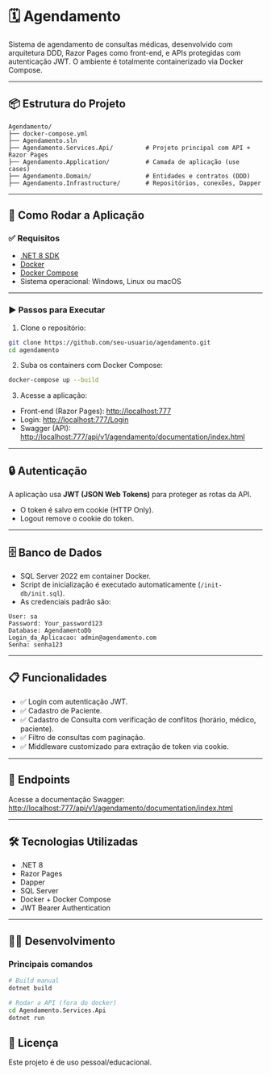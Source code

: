 
# 🗓️ Agendamento

Sistema de agendamento de consultas médicas, desenvolvido com arquitetura DDD, Razor Pages como front-end, e APIs protegidas com autenticação JWT. O ambiente é totalmente containerizado via Docker Compose.

---

## 📦 Estrutura do Projeto

```
Agendamento/
├── docker-compose.yml
├── Agendamento.sln
├── Agendamento.Services.Api/         # Projeto principal com API + Razor Pages
├── Agendamento.Application/          # Camada de aplicação (use cases)
├── Agendamento.Domain/               # Entidades e contratos (DDD)
├── Agendamento.Infrastructure/       # Repositórios, conexões, Dapper
```

---

## 🚀 Como Rodar a Aplicação

### ✅ Requisitos

- [.NET 8 SDK](https://dotnet.microsoft.com/en-us/download)
- [Docker](https://www.docker.com/)
- [Docker Compose](https://docs.docker.com/compose/)
- Sistema operacional: Windows, Linux ou macOS

---

### ▶️ Passos para Executar

1. Clone o repositório:

```bash
git clone https://github.com/seu-usuario/agendamento.git
cd agendamento
```

2. Suba os containers com Docker Compose:

```bash
docker-compose up --build
```

3. Acesse a aplicação:

- Front-end (Razor Pages): [http://localhost:777](http://localhost:777)
- Login: [http://localhost:777/Login](http://localhost:777/Login)
- Swagger (API): [http://localhost:777/api/v1/agendamento/documentation/index.html](http://localhost:777/api/v1/agendamento/documentation/index.html)

---

## 🔒 Autenticação

A aplicação usa **JWT (JSON Web Tokens)** para proteger as rotas da API.

- O token é salvo em cookie (HTTP Only).
- Logout remove o cookie do token.

---

## 🗄️ Banco de Dados

- SQL Server 2022 em container Docker.
- Script de inicialização é executado automaticamente (`/init-db/init.sql`).
- As credenciais padrão são:

```env
User: sa
Password: Your_password123
Database: AgendamentoDb
Login_da_Aplicacao: admin@agendamento.com
Senha: senha123
```

---

## 📋 Funcionalidades

- ✅ Login com autenticação JWT.
- ✅ Cadastro de Paciente.
- ✅ Cadastro de Consulta com verificação de conflitos (horário, médico, paciente).
- ✅ Filtro de consultas com paginação.
- ✅ Middleware customizado para extração de token via cookie.

---

## 🧪 Endpoints

Acesse a documentação Swagger:  
[http://localhost:777/api/v1/agendamento/documentation/index.html](http://localhost:777/api/v1/agendamento/documentation/index.html)

---

## 🛠️ Tecnologias Utilizadas

- .NET 8
- Razor Pages
- Dapper
- SQL Server
- Docker + Docker Compose
- JWT Bearer Authentication

---

## 👨‍💻 Desenvolvimento

### Principais comandos

```bash
# Build manual
dotnet build

# Rodar a API (fora do docker)
cd Agendamento.Services.Api
dotnet run
```


## 📄 Licença

Este projeto é de uso pessoal/educacional.
